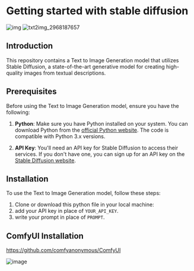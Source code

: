 # Getting started with stable diffusion
![img](https://github.com/ayaankhan28/GettingStartedStability/assets/98885614/dc49186d-3e63-42ed-8ef8-0f174cc43473)
![txt2img_2968187657](https://github.com/ayaankhan28/GettingStartedStability/assets/98885614/10fb1eed-ba15-4d04-b4e9-ea8410823fb6)

## Introduction

This repository contains a Text to Image Generation model that utilizes Stable Diffusion, a state-of-the-art generative model for creating high-quality images from textual descriptions.

## Prerequisites

Before using the Text to Image Generation model, ensure you have the following:

1. **Python**: Make sure you have Python installed on your system. You can download Python from the [official Python website](https://www.python.org/downloads/). The code is compatible with Python 3.x versions.

2. **API Key**: You'll need an API key for Stable Diffusion to access their services. If you don't have one, you can sign up for an API key on the [Stable Diffusion website](https://stability.ai/).

## Installation

To use the Text to Image Generation model, follow these steps:

1. Clone or download this python file in  your local machine:
2. add your API key in place of `YOUR_API_KEY`.
3. write your prompt in place of `PROMPT`.

## ComfyUI Installation 
https://github.com/comfyanonymous/ComfyUI

   ![image](https://github.com/ayaankhan28/GettingStartedStability/assets/98885614/9eefd732-d285-4763-a097-bffbccdbcb41)


